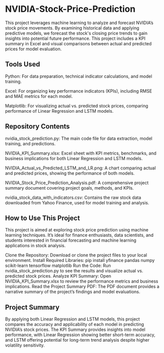 # NVIDIA-Stock-Price-Prediction

This project leverages machine learning to analyze and forecast NVIDIA’s stock price movements. By examining historical data and applying predictive models, we forecast the stock's closing price trends to gain insights into potential future performance. This project includes a KPI summary in Excel and visual comparisons between actual and predicted prices for model evaluation.

## Tools Used

Python: For data preparation, technical indicator calculations, and model training.

Excel: For organizing key performance indicators (KPIs), including RMSE and MAE metrics for each model.

Matplotlib: For visualizing actual vs. predicted stock prices, comparing performance of Linear Regression and LSTM models.

## Repository Contents

nvidia_stock_prediction.py: The main code file for data extraction, model training, and predictions.

NVIDIA_KPI_Summary.xlsx: Excel sheet with KPI metrics, benchmarks, and business implications for both Linear Regression and LSTM models.

NVIDIA_Actual_vs_Predicted_LSTM_and_LR.png: A chart comparing actual and predicted prices, showing the performance of both models.

NVIDIA_Stock_Price_Prediction_Analysis.pdf: A comprehensive project summary document covering project goals, methods, and KPIs.

nvidia_stock_data_with_indicators.csv: Contains the raw stock data downloaded from Yahoo Finance, used for model training and analysis.

## How to Use This Project

This project is aimed at exploring stock price prediction using machine learning techniques. It’s ideal for finance enthusiasts, data scientists, and students interested in financial forecasting and machine learning applications in stock analysis.

Clone the Repository: Download or clone the project files to your local environment.
Install Required Libraries: pip install yfinance pandas numpy scikit-learn tensorflow matplotlib
Run the Code: Run nvidia_stock_prediction.py to see the results and visualize actual vs. predicted stock prices.
Analyze KPI Summary: Open NVIDIA_KPI_Summary.xlsx to review the performance metrics and business implications.
Read the Project Summary PDF: The PDF document provides a narrative summary of the project’s findings and model evaluations.

## Project Summary

By applying both Linear Regression and LSTM models, this project compares the accuracy and applicability of each model in predicting NVIDIA’s stock prices. The KPI Summary provides insights into model performance, with Linear Regression showing better short-term accuracy, and LSTM offering potential for long-term trend analysis despite higher volatility sensitivity.
